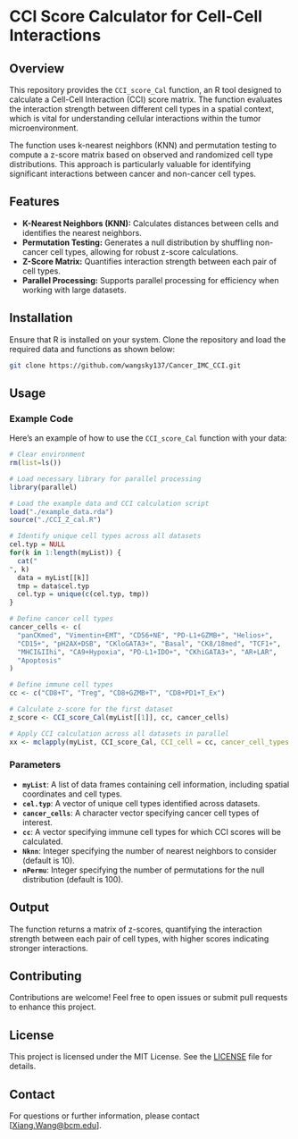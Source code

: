 # CCI Score Calculator for Cell-Cell Interactions

## Overview

This repository provides the `CCI_score_Cal` function, an R tool designed to calculate a Cell-Cell Interaction (CCI) score matrix. The function evaluates the interaction strength between different cell types in a spatial context, which is vital for understanding cellular interactions within the tumor microenvironment.

The function uses k-nearest neighbors (KNN) and permutation testing to compute a z-score matrix based on observed and randomized cell type distributions. This approach is particularly valuable for identifying significant interactions between cancer and non-cancer cell types.

## Features

- **K-Nearest Neighbors (KNN):** Calculates distances between cells and identifies the nearest neighbors.
- **Permutation Testing:** Generates a null distribution by shuffling non-cancer cell types, allowing for robust z-score calculations.
- **Z-Score Matrix:** Quantifies interaction strength between each pair of cell types.
- **Parallel Processing:** Supports parallel processing for efficiency when working with large datasets.

## Installation

Ensure that R is installed on your system. Clone the repository and load the required data and functions as shown below:

```bash
git clone https://github.com/wangsky137/Cancer_IMC_CCI.git
```

## Usage

### Example Code

Here’s an example of how to use the `CCI_score_Cal` function with your data:

```r
# Clear environment
rm(list=ls())

# Load necessary library for parallel processing
library(parallel)

# Load the example data and CCI calculation script
load("./example_data.rda")
source("./CCI_Z_cal.R")

# Identify unique cell types across all datasets
cel.typ = NULL
for(k in 1:length(myList)) {
  cat("
", k)
  data = myList[[k]]
  tmp = data$cel.typ
  cel.typ = unique(c(cel.typ, tmp))
}

# Define cancer cell types
cancer_cells <- c(
  "panCKmed", "Vimentin+EMT", "CD56+NE", "PD-L1+GZMB+", "Helios+", 
  "CD15+", "pH2AX+DSB", "CKloGATA3+", "Basal", "CK8/18med", "TCF1+", 
  "MHCI&IIhi", "CA9+Hypoxia", "PD-L1+IDO+", "CKhiGATA3+", "AR+LAR", 
  "Apoptosis"
)

# Define immune cell types
cc <- c("CD8+T", "Treg", "CD8+GZMB+T", "CD8+PD1+T_Ex")

# Calculate z-score for the first dataset
z_score <- CCI_score_Cal(myList[[1]], cc, cancer_cells)

# Apply CCI calculation across all datasets in parallel
xx <- mclapply(myList, CCI_score_Cal, CCI_cell = cc, cancer_cell_types = cancer_cells)
```

### Parameters

- **`myList`**: A list of data frames containing cell information, including spatial coordinates and cell types.
- **`cel.typ`**: A vector of unique cell types identified across datasets.
- **`cancer_cells`**: A character vector specifying cancer cell types of interest.
- **`cc`**: A vector specifying immune cell types for which CCI scores will be calculated.
- **`Nknn`**: Integer specifying the number of nearest neighbors to consider (default is 10).
- **`nPermu`**: Integer specifying the number of permutations for the null distribution (default is 100).

## Output

The function returns a matrix of z-scores, quantifying the interaction strength between each pair of cell types, with higher scores indicating stronger interactions.

## Contributing

Contributions are welcome! Feel free to open issues or submit pull requests to enhance this project.

## License

This project is licensed under the MIT License. See the [LICENSE](LICENSE) file for details.

## Contact

For questions or further information, please contact [Xiang.Wang@bcm.edu].
